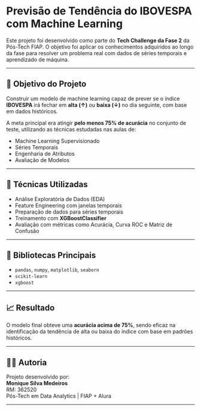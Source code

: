 # Previsão de Tendência do IBOVESPA com Machine Learning

Este projeto foi desenvolvido como parte do **Tech Challenge da Fase 2** da Pós-Tech FIAP. O objetivo foi aplicar os conhecimentos adquiridos ao longo da fase para resolver um problema real com dados de séries temporais e aprendizado de máquina.

---

## 📌 Objetivo do Projeto

Construir um modelo de machine learning capaz de prever se o índice **IBOVESPA** irá fechar em **alta (↑)** ou **baixa (↓)** no dia seguinte, com base em dados históricos.  

A meta principal era atingir **pelo menos 75% de acurácia** no conjunto de teste, utilizando as técnicas estudadas nas aulas de:

- Machine Learning Supervisionado
- Séries Temporais
- Engenharia de Atributos
- Avaliação de Modelos

---

## 🧪 Técnicas Utilizadas

- Análise Exploratória de Dados (EDA)
- Feature Engineering com janelas temporais
- Preparação de dados para séries temporais
- Treinamento com **XGBoostClassifier**
- Avaliação com métricas como Acurácia, Curva ROC e Matriz de Confusão

---

## 🧰 Bibliotecas Principais

- `pandas`, `numpy`, `matplotlib`, `seaborn`
- `scikit-learn`
- `xgboost`

---

## 📈 Resultado

O modelo final obteve uma **acurácia acima de 75%**, sendo eficaz na identificação da tendência de alta ou baixa do índice com base em padrões históricos.

---

## 👩‍💻 Autoria

Projeto desenvolvido por:  
**Monique Silva Medeiros**  
RM: 362520  
Pós-Tech em Data Analytics | FIAP + Alura  

---
